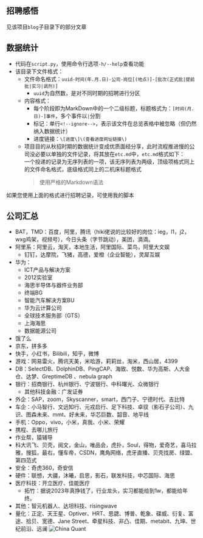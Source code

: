## 招聘感悟

见该项目`blog`子目录下的部分文章

## 数据统计

+ 代码在`script.py`，使用命令行选项`-h/--help`查看功能
+ 该目录下文件格式：
	+ 文件命名格式：`uuid-时间(年.月.日)-公司-岗位[(地点)]-[批次(正式批|提前批|实习|调剂)]`
		+ `uuid`为自然数，是对不同时期的招聘进行分区
	+ 内容格式：
		+ 每个阶段即为MarkDown中的一个二级标题，标题格式为：`[时间(月.日)-]事件`，多个事件以`|`分割
		+ 标记：单行`<!--ignore-->`，表示该文件在总览表格中被忽略（但仍然纳入数据统计）
		+ 进度链接：`\[进度\]\(查看进度网址链接\)`
	+ 项目目的从秋招时期的数据统计变成优质面经分享，此时流程推进慢的公司没必要以单独的文件记录，将其放在`etc.md`中，`etc.md`格式如下：  
	  一个投递的记录为无序列表的一项，该无序列表为两级，顶级项格式同上的文件命名格式，底级格式同上的二机床标题格式
	  >使用严格的Markdown语法

如果您使用上面的格式进行招聘记录，可使用我的脚本

## 公司汇总

+ BAT，TMD：百度，阿里，腾讯（hiki佬说的比较好的岗位：ieg，l1，j2，wxg鸡架，视频号），今日头条（字节跳动），美团，滴滴。
+ 阿里系：阿里云，淘天，本地生活，阿里国际、菜鸟，阿里大文娱
	+ 钉钉，达摩院，飞猪，高德，爱橙（企业智能），灵犀互娱
+ 华为：
	+ ICT产品与解决方案
	+ 2012实验室
	+ 海思半导体与器件业务部
	+ 终端BG
	+ 智能汽车解决方案BU
	+ 华为云计算公司
	+ 全球技术服务部（GTS）
	+ 上海海思
	+ 数据能源公司
+ 饿了么
+ 京东，拼多多
+ 快手，小红书，Bilibili，知乎，微博
+ 游戏：网易雷火，腾讯天美，米哈游，莉莉丝，淘米，西山居，4399
+ DB：SelectDB、DolphinDB、PingCAP、海致、悦数、华为高斯、人大金仓、达梦、GreptimeDB 、nebula graph
+ 银行：招商银行、杭州银行、宁波银行、中科曙光、众微银行
	+ 其他科技金融：广发证券
+ 外企：SAP，zoom，Skyscanner，smart，西门子、宁德时代、吉比特
+ 车企：小马智行、文远知行、元戎启行、足下科技、卓驭（影石子公司）、九识、图森未来、mmt、好未来，华芯巨数、韶音、地平线
+ 手机：Oppo，vivo，小米，真我、小米、荣耀
+ 携程、去哪儿旅行
+ 作业帮，猿辅导
+ 科大讯飞、贝壳，阅文，金山，唯品会，虎扑，Soul，得物，爱奇艺，喜马拉雅，搜狐，最右，懂车帝，CSDN，鹰角网络，虎牙直播、贝壳找房、绿盟、第四范式
+ 安全：奇虎360，奇安信
+ 硬件：联想，大疆，沐曦，启思，影石，联发科技，中芯国际、海思
+ 医疗科技：开立医疗、佳能医疗
	+ 拓竹：据说2023年真挣钱了，行业龙头，实习都能给到1w，都能给年终。
+ 其他：智元机器人、达坦科技、risingwave
+ 量化：正定、天王星、Optiver、HRT、思勰、博普、乾象、碟威、衍复、富途、拾贝、宽德、Jane Street、牵星科技、非凸、佳期、metabit、九坤、世纪前沿、远澜
	![China Quant](https://cdn.jsdelivr.net/gh/zweix123/CS-notes@master/resource/recruit/China-Quant.jpg)


<!--
# 启思码二面

1.介绍下实习的工作内容和项目

2.cs的一些基础问题

- 线程和进程的区别
- 线程和进程切换的时间复杂度，以及区别
- rust的所有权系统是怎么实现的
- 网络库有了解吗
- rust的trait相比于其他语言有什么特点
- 协程有了解吗，协程是怎么实现的
- 数据库的隔离级别有了解吗
- 数据库的脏读幻读等问题了解吗
- send和sync trait有什么区别
- c++的锁有了解吗，线程同步是靠什么进行的

3.一个二分染色的代码题
-->